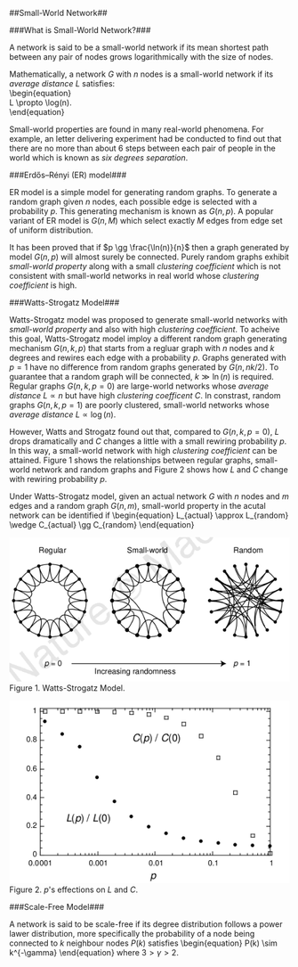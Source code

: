 ##Small-World Network##

###What is Small-World Network?###

A network is said to be a small-world network if its mean shortest path between any pair of nodes grows logarithmically with the size of nodes.

Mathematically, a network $G$ with $n$ nodes is a small-world network if its *average distance* $L$ satisfies:  
\begin{equation}  
L \propto \log(n).  
\end{equation}

Small-world properties are found in many real-world phenomena. For example, an letter delivering experiment had be conducted to find out that there are no more than about 6 steps between each pair of people in the world which is known as *six degrees separation*. 

###Erdős–Rényi (ER) model###

ER model is a simple model for generating random graphs. To generate a random graph given $n$ nodes, each possible edge is selected with a probability $p$. This generating mechanism is known as $G(n, p)$. A popular variant of ER model is $G(n, M)$ which select exactly $M$ edges from edge set of uniform distribution.

It has been proved that if $p \gg \frac{\ln(n)}{n}$ then a graph generated by model $G(n, p)$ will almost surely be connected. Purely random graphs exhibit *small-world property* along with a small *clustering coefficient* which is not consistent with small-world networks in real world whose *clustering coefficient* is high.

###Watts-Strogatz Model###

Watts-Strogatz model was proposed to generate small-world networks with *small-world property* and also with high *clustering coefficient*. To acheive this goal, Watts-Strogatz model imploy a different random graph generating mechanism $G(n, k, p)$ that starts from a regluar graph with $n$ nodes and $k$ degrees and rewires each edge with a probability $p$. Graphs generated with $p=1$ have no difference from random graphs generated by $G(n, nk/2)$.  To guarantee that a random graph will be connected, $k\gg\ln(n)$ is required. Regular graphs $G(n, k, p=0)$ are large-world networks whose *average distance* $L \propto n$ but have high *clustering coefficent* $C$. In constrast, random graphs $G(n, k, p=1)$ are poorly clustered, small-world networks whose *average distance* $L \propto \log(n)$.

However, Watts and Strogatz found out that, compared to $G(n, k, p=0)$, $L$ drops dramatically  and $C$ changes a little with a small rewiring probability $p$. In this way, a small-world network with high *clustering coefficient* can be attained. Figure 1 shows the relationships between regular graphs, small-world network and random graphs and Figure 2 shows how $L$ and $C$ change with rewiring probability $p$.

Under Watts-Strogatz model, given an actual network $G$ with $n$ nodes and $m$ edges and a random graph $G(n, m)$, small-world property in the acutal network can be identified if 
\begin{equation}
L_{actual} \approx L_{random} \wedge C_{actual} \gg C_{random}
\end{equation}

![](./watts-strogatz.png) 
Figure 1. Watts-Strogatz Model.

![](./p-l-c.png) 
Figure 2. $p$'s effections on $L$ and $C$.

###Scale-Free Model###

A network is said to be scale-free if its degree distribution follows a power lawer distribution, more specifically the probability of a node being connected to $k$ neighbour nodes $P(k)$ satisfies 
\begin{equation} 
P(k) \sim k^{-\gamma} 
\end{equation} 
where $3>\gamma>2$.


